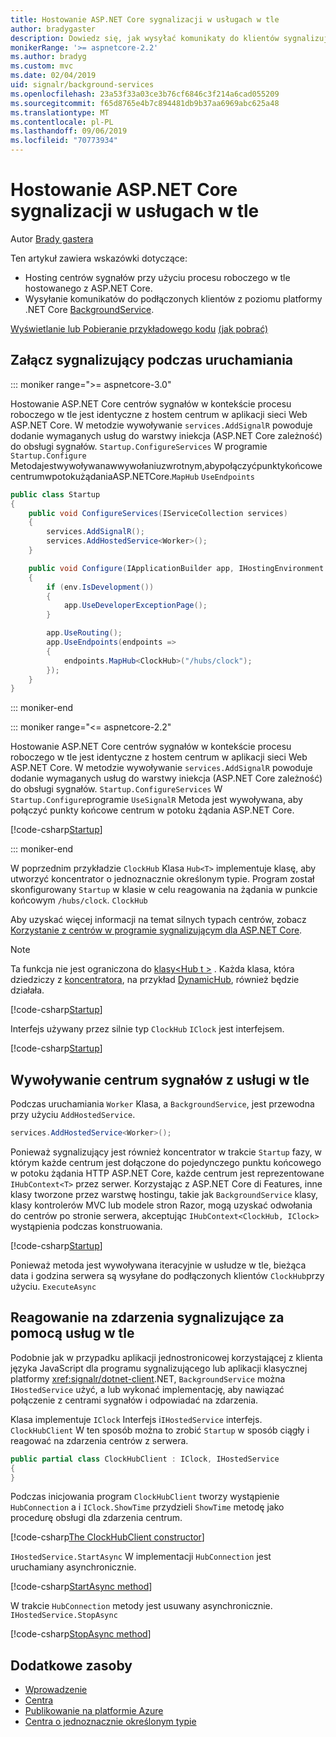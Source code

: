 ```yaml
---
title: Hostowanie ASP.NET Core sygnalizacji w usługach w tle
author: bradygaster
description: Dowiedz się, jak wysyłać komunikaty do klientów sygnalizujących z klas programu .NET Core BackgroundService.
monikerRange: '>= aspnetcore-2.2'
ms.author: bradyg
ms.custom: mvc
ms.date: 02/04/2019
uid: signalr/background-services
ms.openlocfilehash: 23a53f33a03ce3b76cf6846c3f214a6cad055209
ms.sourcegitcommit: f65d8765e4b7c894481db9b37aa6969abc625a48
ms.translationtype: MT
ms.contentlocale: pl-PL
ms.lasthandoff: 09/06/2019
ms.locfileid: "70773934"
---
```

# <a name="host-aspnet-core-signalr-in-background-services"></a>Hostowanie ASP.NET Core sygnalizacji w usługach w tle

Autor [Brady gastera](https://twitter.com/bradygaster)

Ten artykuł zawiera wskazówki dotyczące:

* Hosting centrów sygnałów przy użyciu procesu roboczego w tle hostowanego z ASP.NET Core.
* Wysyłanie komunikatów do podłączonych klientów z poziomu platformy .NET Core [BackgroundService](xref:Microsoft.Extensions.Hosting.BackgroundService).

[Wyświetlanie lub Pobieranie przykładowego kodu](https://github.com/aspnet/AspNetCore.Docs/tree/master/aspnetcore/signalr/background-service/sample/) [(jak pobrać)](xref:index#how-to-download-a-sample)

## <a name="wire-up-signalr-during-startup"></a>Załącz sygnalizujący podczas uruchamiania

::: moniker range=">= aspnetcore-3.0"

Hostowanie ASP.NET Core centrów sygnałów w kontekście procesu roboczego w tle jest identyczne z hostem centrum w aplikacji sieci Web ASP.NET Core. W metodzie wywoływanie `services.AddSignalR` powoduje dodanie wymaganych usług do warstwy iniekcja (ASP.NET Core zależność) do obsługi sygnałów. `Startup.ConfigureServices` W programie `Startup.Configure` Metodajestwywoływanawwywołaniuzwrotnym,abypołączyćpunktykońcowecentrumwpotokużądaniaASP.NETCore.`MapHub` `UseEndpoints`

```csharp
public class Startup
{
    public void ConfigureServices(IServiceCollection services)
    {
        services.AddSignalR();
        services.AddHostedService<Worker>();
    }

    public void Configure(IApplicationBuilder app, IHostingEnvironment env)
    {
        if (env.IsDevelopment())
        {
            app.UseDeveloperExceptionPage();
        }

        app.UseRouting();
        app.UseEndpoints(endpoints =>
        {
            endpoints.MapHub<ClockHub>("/hubs/clock");
        });
    }
}
```

::: moniker-end

::: moniker range="<= aspnetcore-2.2"

Hostowanie ASP.NET Core centrów sygnałów w kontekście procesu roboczego w tle jest identyczne z hostem centrum w aplikacji sieci Web ASP.NET Core. W metodzie wywoływanie `services.AddSignalR` powoduje dodanie wymaganych usług do warstwy iniekcja (ASP.NET Core zależność) do obsługi sygnałów. `Startup.ConfigureServices` W `Startup.Configure`programie `UseSignalR` Metoda jest wywoływana, aby połączyć punkty końcowe centrum w potoku żądania ASP.NET Core.

[!code-csharp[Startup](background-service/sample/Server/Startup.cs?name=Startup)]

::: moniker-end

W poprzednim przykładzie `ClockHub` Klasa `Hub<T>` implementuje klasę, aby utworzyć koncentrator o jednoznacznie określonym typie. Program został skonfigurowany `Startup` w klasie w celu reagowania na żądania w punkcie końcowym `/hubs/clock`. `ClockHub`

Aby uzyskać więcej informacji na temat silnych typach centrów, zobacz [Korzystanie z centrów w programie sygnalizującym dla ASP.NET Core](xref:signalr/hubs#strongly-typed-hubs).

> [!NOTE]
> Ta funkcja nie jest ograniczona do [klasy\<Hub t >](xref:Microsoft.AspNetCore.SignalR.Hub`1) . Każda klasa, która dziedziczy z [koncentratora](xref:Microsoft.AspNetCore.SignalR.Hub), na przykład [DynamicHub](xref:Microsoft.AspNetCore.SignalR.DynamicHub), również będzie działała.

[!code-csharp[Startup](background-service/sample/Server/ClockHub.cs?name=ClockHub)]

Interfejs używany przez silnie typ `ClockHub` `IClock` jest interfejsem.

[!code-csharp[Startup](background-service/sample/HubServiceInterfaces/IClock.cs?name=IClock)]

## <a name="call-a-signalr-hub-from-a-background-service"></a>Wywoływanie centrum sygnałów z usługi w tle

Podczas uruchamiania `Worker` Klasa, a `BackgroundService`, jest przewodna przy użyciu `AddHostedService`.

```csharp
services.AddHostedService<Worker>();
```

Ponieważ sygnalizujący jest również koncentrator w trakcie `Startup` fazy, w którym każde centrum jest dołączone do pojedynczego punktu końcowego w potoku żądania HTTP ASP.NET Core, każde centrum jest reprezentowane `IHubContext<T>` przez serwer. Korzystając z ASP.NET Core di Features, inne klasy tworzone przez warstwę hostingu, takie jak `BackgroundService` klasy, klasy kontrolerów MVC lub modele stron Razor, mogą uzyskać odwołania do centrów po stronie serwera, akceptując `IHubContext<ClockHub, IClock>` wystąpienia podczas konstruowania.

[!code-csharp[Startup](background-service/sample/Server/Worker.cs?name=Worker)]

Ponieważ metoda jest wywoływana iteracyjnie w usłudze w tle, bieżąca data i godzina serwera są wysyłane do podłączonych klientów `ClockHub`przy użyciu. `ExecuteAsync`

## <a name="react-to-signalr-events-with-background-services"></a>Reagowanie na zdarzenia sygnalizujące za pomocą usług w tle

Podobnie jak w przypadku aplikacji jednostronicowej korzystającej z klienta języka JavaScript dla programu sygnalizującego lub aplikacji klasycznej platformy <xref:signalr/dotnet-client>.NET, `BackgroundService` można `IHostedService` użyć, a lub wykonać implementację, aby nawiązać połączenie z centrami sygnałów i odpowiadać na zdarzenia.

Klasa implementuje `IClock` Interfejs i`IHostedService` interfejs. `ClockHubClient` W ten sposób można to zrobić `Startup` w sposób ciągły i reagować na zdarzenia centrów z serwera.

```csharp
public partial class ClockHubClient : IClock, IHostedService
{
}
```

Podczas inicjowania program `ClockHubClient` tworzy wystąpienie `HubConnection` a i `IClock.ShowTime` przydzieli `ShowTime` metodę jako procedurę obsługi dla zdarzenia centrum.

[!code-csharp[The ClockHubClient constructor](background-service/sample/Clients.ConsoleTwo/ClockHubClient.cs?name=ClockHubClientCtor)]

`IHostedService.StartAsync` W implementacji `HubConnection` jest uruchamiany asynchronicznie.

[!code-csharp[StartAsync method](background-service/sample/Clients.ConsoleTwo/ClockHubClient.cs?name=StartAsync)]

W trakcie `HubConnection` metody jest usuwany asynchronicznie. `IHostedService.StopAsync`

[!code-csharp[StopAsync method](background-service/sample/Clients.ConsoleTwo/ClockHubClient.cs?name=StopAsync)]

## <a name="additional-resources"></a>Dodatkowe zasoby

* [Wprowadzenie](xref:tutorials/signalr)
* [Centra](xref:signalr/hubs)
* [Publikowanie na platformie Azure](xref:signalr/publish-to-azure-web-app)
* [Centra o jednoznacznie określonym typie](xref:signalr/hubs#strongly-typed-hubs)
